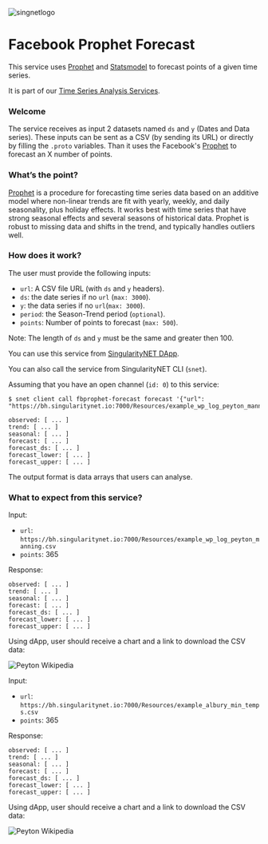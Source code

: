 [issue-template]: ../../../issues/new?template=BUG_REPORT.md
[feature-template]: ../../../issues/new?template=FEATURE_REQUEST.md

![singnetlogo](../../assets/singnet-logo.jpg?raw=true 'SingularityNET')

# Facebook Prophet Forecast

This service uses [Prophet](https://github.com/facebook/prophet) 
and [Statsmodel](https://github.com/statsmodels/statsmodels) to forecast points of a given time series.

It is part of our [Time Series Analysis Services](https://github.com/singnet/time-series-analysis).

### Welcome

The service receives as input 2 datasets named `ds` and `y` (Dates and Data series). 
These inputs can be sent as a CSV (by sending its URL) or directly by filling the `.proto` variables.
Than it uses the Facebook's [Prophet](https://github.com/facebook/prophet) to forecast an X number of points.

### What’s the point?

[Prophet](https://github.com/facebook/prophet) is a procedure for forecasting time series data based on an additive 
model where non-linear trends are fit with yearly, weekly, and daily seasonality, plus holiday effects. 
It works best with time series that have strong seasonal effects and several seasons of historical data. 
Prophet is robust to missing data and shifts in the trend, and typically handles outliers well.


### How does it work?

The user must provide the following inputs:

  - `url`: A CSV file URL (with `ds` and `y` headers).
  - `ds`: the date series if no `url` (`max: 3000`).
  - `y`: the data series if no `url`(`max: 3000`).
  - `period`: the Season-Trend period (`optional`).
  - `points`: Number of points to forecast (`max: 500`).

Note: The length of `ds` and `y` must be the same and greater then 100.

You can use this service from [SingularityNET DApp](http://beta.singularitynet.io/).

You can also call the service from SingularityNET CLI (`snet`).

Assuming that you have an open channel (`id: 0`) to this service:

```
$ snet client call fbprophet-forecast forecast '{"url": "https://bh.singularitynet.io:7000/Resources/example_wp_log_peyton_manning.csv"}'

observed: [ ... ]
trend: [ ... ]
seasonal: [ ... ]
forecast: [ ... ]
forecast_ds: [ ... ]
forecast_lower: [ ... ]
forecast_upper: [ ... ]
```

The output format is data arrays that users can analyse.

### What to expect from this service?

Input:

  - `url`: `https://bh.singularitynet.io:7000/Resources/example_wp_log_peyton_manning.csv`
  - `points`: 365

Response:

```
observed: [ ... ]
trend: [ ... ]
seasonal: [ ... ]
forecast: [ ... ]
forecast_ds: [ ... ]
forecast_lower: [ ... ]
forecast_upper: [ ... ]
```

Using dApp, user should receive a chart and a link to download the CSV data:

![Peyton Wikipedia](../../assets/users_guide/chart_fbprophet_peyton.png)

Input:

  - `url`: `https://bh.singularitynet.io:7000/Resources/example_albury_min_temps.csv`
  - `points`: 365

Response:

```
observed: [ ... ]
trend: [ ... ]
seasonal: [ ... ]
forecast: [ ... ]
forecast_ds: [ ... ]
forecast_lower: [ ... ]
forecast_upper: [ ... ]
```

Using dApp, user should receive a chart and a link to download the CSV data:

![Peyton Wikipedia](../../assets/users_guide/chart_fbprophet_albury.png)